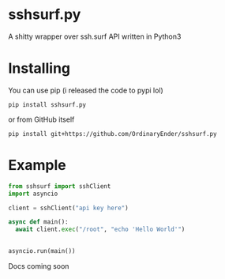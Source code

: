 # sshsurf.py
A shitty wrapper over ssh.surf API written in Python3


# Installing

You can use pip (i released the code to pypi lol)
```
pip install sshsurf.py
```

or from GitHub itself
```
pip install git+https://github.com/OrdinaryEnder/sshsurf.py
```

# Example

```py
from sshsurf import sshClient
import asyncio

client = sshClient("api key here")

async def main():
  await client.exec("/root", "echo 'Hello World'")
  

asyncio.run(main())
```
Docs coming soon
